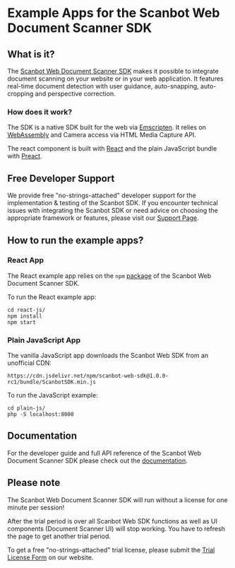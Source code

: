 # Example Apps for the Scanbot Web Document Scanner SDK

## What is it?

The [Scanbot Web Document Scanner SDK](https://scanbot.io/products/document-scanning/web-document-scanner/) makes it possible
to integrate document scanning on your website or in your web application. It features real-time document detection
with user guidance, auto-snapping, auto-cropping and perspective correction.

### How does it work?

The SDK is a native SDK built for the web via [Emscripten](https://emscripten.org/).
It relies on [WebAssembly](https://webassembly.org) and Camera access via HTML Media Capture API.

The react component is built with [React](https://reactjs.org/)
and the plain JavaScript bundle with [Preact](https://preactjs.com/).

## Free Developer Support

We provide free "no-strings-attached" developer support for the implementation & testing of the Scanbot SDK.
If you encounter technical issues with integrating the Scanbot SDK or need advice on choosing the appropriate
framework or features, please visit our [Support Page](https://docs.scanbot.io/support/).

## How to run the example apps?

### React App

The React example app relies on the `npm` [package](https://www.npmjs.com/package/scanbot-web-sdk)
of the Scanbot Web Document Scanner SDK.

To run the React example app:

```
cd react-js/
npm install
npm start
```

### Plain JavaScript App

The vanilla JavaScript app downloads the Scanbot Web SDK from an unofficial CDN:

```
https://cdn.jsdelivr.net/npm/scanbot-web-sdk@1.0.0-rc1/bundle/ScanbotSDK.min.js
```

To run the JavaScript example:

```
cd plain-js/
php -S localhost:8000
```

## Documentation

For the developer guide and full API reference of the Scanbot Web Document Scanner SDK please check out the
[documentation](https://docs.scanbot.io/document-scanner-sdk/web/introduction/).

## Please note

The Scanbot Web Document Scanner SDK will run without a license for one minute per session!

After the trial period is over all Scanbot Web SDK functions
as well as UI components (Document Scanner UI) will stop working.
You have to refresh the page to get another trial period.

To get a free "no-strings-attached" trial license, please submit the [Trial License Form](https://scanbot.io/trial/) on our website.
